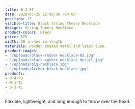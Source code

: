 ```yaml
---
title: B-1-ST
date: 2020-05-25 22:08:00 -04:00
position: 17
visible-title: Black String Theory Necklace
designs: String Theory Necklace
product-colors: Black
price: 675
width: 30 inches in length
materials: Powder coated metal and latex tube.
product-images:
- "/uploads/black-rubber-necklace-02.jpg"
- "/uploads/black-rubber-necklace_detail.jpg"
- "/uploads/big-necklace.jpg"
- "/uploads/Archer-black-necklace.jpg"
products:
- B-4-RU
- W-1-TL
- B-3-TL
---
```


Flexible, lightweight, and long enough to throw over the head. 